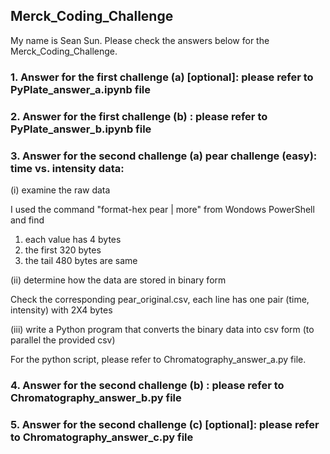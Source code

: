 ## Merck_Coding_Challenge
My name is Sean Sun. Please check the answers below for the Merck_Coding_Challenge.
### 1. Answer for the first challenge (a) [optional]: please refer to PyPlate_answer_a.ipynb file
### 2. Answer for the first challenge (b) : please refer to PyPlate_answer_b.ipynb file
### 3. Answer for the second challenge (a) pear challenge (easy): time vs. intensity data:
(i) examine the raw data

I used the command "format-hex pear | more" from Wondows PowerShell and find 
1. each value has 4 bytes
2. the first 320 bytes
3. the tail 480 bytes are same
   
(ii) determine how the data are stored in binary form

Check the corresponding pear_original.csv, each line has one pair (time, intensity) with 2X4 bytes

(iii) write a Python program that converts the binary data into csv form (to parallel the provided csv)

For the python script, please refer to Chromatography_answer_a.py file.
### 4. Answer for the second challenge (b) : please refer to Chromatography_answer_b.py file
### 5. Answer for the second challenge (c) [optional]: please refer to Chromatography_answer_c.py file
